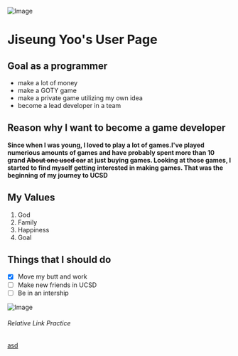 ![Image](https://encrypted-tbn0.gstatic.com/images?q=tbn:ANd9GcSC7wECbfPg_F3eIQgQ2Rfm_H0BCHGP-P5MyA&usqp=CAU)
# Jiseung Yoo's User Page
## Goal as a programmer
- make a lot of money
- make a GOTY game
- make a private game utilizing my own idea
- become a lead developer in a team

## Reason why I want to become a game developer
**Since when I was young, I loved to play a lot of games.I've played numerious amounts of games 
and have probably spent more than 10 grand ~~About one used car~~ at just buying games. 
Looking at those games, I started to find myself getting interested in making games. 
That was the beginning of my journey to UCSD**

## My Values
1. God
2. Family
3. Happiness
4. Goal

## Things that I should do
- [x] Move my butt and work
- [ ] Make new friends in UCSD
- [ ] Be in an intership

![Image](https://media.makeameme.org/created/too-many-things-592d67.jpg)

###### Relative Link Practice
[asd](relative.png)
